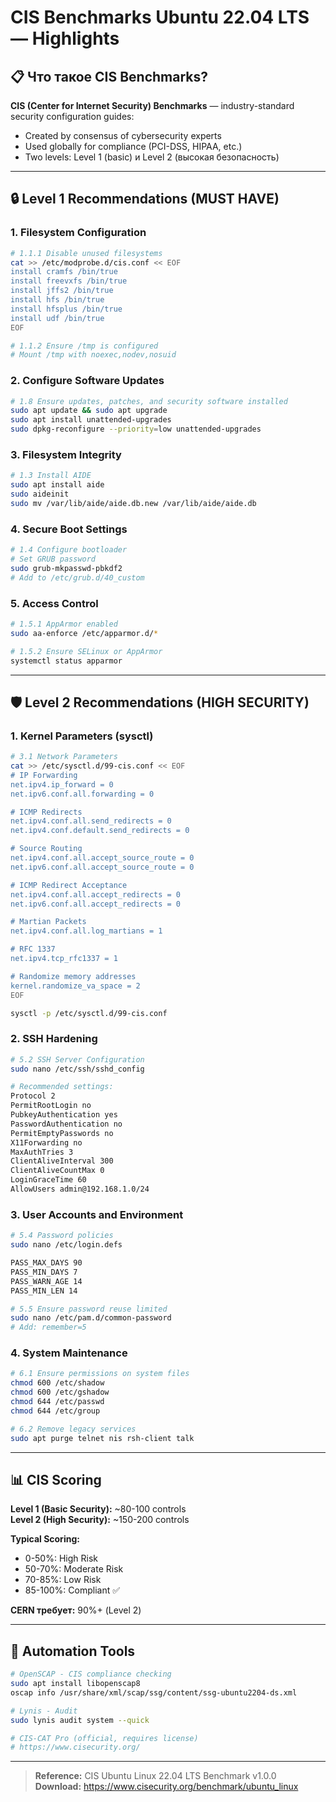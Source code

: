 # CIS Benchmarks Ubuntu 22.04 LTS — Highlights

## 📋 Что такое CIS Benchmarks?

**CIS (Center for Internet Security) Benchmarks** — industry-standard security configuration guides:
- Created by consensus of cybersecurity experts
- Used globally for compliance (PCI-DSS, HIPAA, etc.)
- Two levels: Level 1 (basic) и Level 2 (высокая безопасность)

---

## 🔒 Level 1 Recommendations (MUST HAVE)

### 1. Filesystem Configuration
```bash
# 1.1.1 Disable unused filesystems
cat >> /etc/modprobe.d/cis.conf << EOF
install cramfs /bin/true
install freevxfs /bin/true
install jffs2 /bin/true
install hfs /bin/true
install hfsplus /bin/true
install udf /bin/true
EOF

# 1.1.2 Ensure /tmp is configured
# Mount /tmp with noexec,nodev,nosuid
```

### 2. Configure Software Updates
```bash
# 1.8 Ensure updates, patches, and security software installed
sudo apt update && sudo apt upgrade
sudo apt install unattended-upgrades
sudo dpkg-reconfigure --priority=low unattended-upgrades
```

### 3. Filesystem Integrity
```bash
# 1.3 Install AIDE
sudo apt install aide
sudo aideinit
sudo mv /var/lib/aide/aide.db.new /var/lib/aide/aide.db
```

### 4. Secure Boot Settings
```bash
# 1.4 Configure bootloader
# Set GRUB password
sudo grub-mkpasswd-pbkdf2
# Add to /etc/grub.d/40_custom
```

### 5. Access Control
```bash
# 1.5.1 AppArmor enabled
sudo aa-enforce /etc/apparmor.d/*

# 1.5.2 Ensure SELinux or AppArmor
systemctl status apparmor
```

---

## 🛡️ Level 2 Recommendations (HIGH SECURITY)

### 1. Kernel Parameters (sysctl)
```bash
# 3.1 Network Parameters
cat >> /etc/sysctl.d/99-cis.conf << EOF
# IP Forwarding
net.ipv4.ip_forward = 0
net.ipv6.conf.all.forwarding = 0

# ICMP Redirects
net.ipv4.conf.all.send_redirects = 0
net.ipv4.conf.default.send_redirects = 0

# Source Routing
net.ipv4.conf.all.accept_source_route = 0
net.ipv6.conf.all.accept_source_route = 0

# ICMP Redirect Acceptance
net.ipv4.conf.all.accept_redirects = 0
net.ipv6.conf.all.accept_redirects = 0

# Martian Packets
net.ipv4.conf.all.log_martians = 1

# RFC 1337
net.ipv4.tcp_rfc1337 = 1

# Randomize memory addresses
kernel.randomize_va_space = 2
EOF

sysctl -p /etc/sysctl.d/99-cis.conf
```

### 2. SSH Hardening
```bash
# 5.2 SSH Server Configuration
sudo nano /etc/ssh/sshd_config

# Recommended settings:
Protocol 2
PermitRootLogin no
PubkeyAuthentication yes
PasswordAuthentication no
PermitEmptyPasswords no
X11Forwarding no
MaxAuthTries 3
ClientAliveInterval 300
ClientAliveCountMax 0
LoginGraceTime 60
AllowUsers admin@192.168.1.0/24
```

### 3. User Accounts and Environment
```bash
# 5.4 Password policies
sudo nano /etc/login.defs

PASS_MAX_DAYS 90
PASS_MIN_DAYS 7
PASS_WARN_AGE 14
PASS_MIN_LEN 14

# 5.5 Ensure password reuse limited
sudo nano /etc/pam.d/common-password
# Add: remember=5
```

### 4. System Maintenance
```bash
# 6.1 Ensure permissions on system files
chmod 600 /etc/shadow
chmod 600 /etc/gshadow
chmod 644 /etc/passwd
chmod 644 /etc/group

# 6.2 Remove legacy services
sudo apt purge telnet nis rsh-client talk
```

---

## 📊 CIS Scoring

**Level 1 (Basic Security):** ~80-100 controls  
**Level 2 (High Security):** ~150-200 controls

**Typical Scoring:**
- 0-50%: High Risk
- 50-70%: Moderate Risk  
- 70-85%: Low Risk
- 85-100%: Compliant ✅

**CERN требует:** 90%+ (Level 2)

---

## 🔧 Automation Tools

```bash
# OpenSCAP - CIS compliance checking
sudo apt install libopenscap8
oscap info /usr/share/xml/scap/ssg/content/ssg-ubuntu2204-ds.xml

# Lynis - Audit
sudo lynis audit system --quick

# CIS-CAT Pro (official, requires license)
# https://www.cisecurity.org/
```

---

> **Reference:** CIS Ubuntu Linux 22.04 LTS Benchmark v1.0.0  
> **Download:** https://www.cisecurity.org/benchmark/ubuntu_linux
